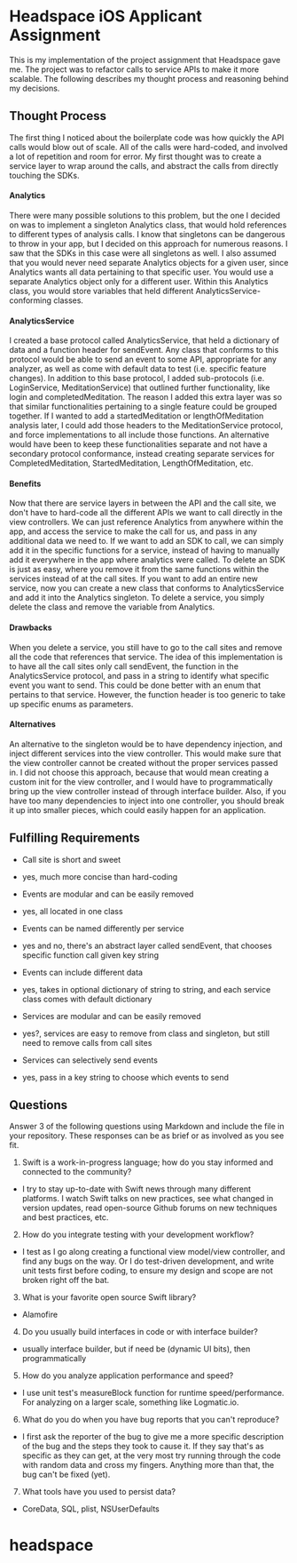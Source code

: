 # Headspace iOS Applicant Assignment

This is my implementation of the project assignment that Headspace gave me. The project was to refactor calls to service APIs to make it more scalable. The following describes my thought process and reasoning behind my decisions.

## Thought Process

The first thing I noticed about the boilerplate code was how quickly the API calls would blow out of scale. All of the calls were hard-coded, and involved a lot of repetition and room for error. My first thought was to create a service layer to wrap around the calls, and abstract the calls from directly touching the SDKs.

#### Analytics

There were many possible solutions to this problem, but the one I decided on was to implement a singleton Analytics class, that would hold references to different types of analysis calls. I know that singletons can be dangerous to throw in your app, but I decided on this approach for numerous reasons. I saw that the SDKs in this case were all singletons as well. I also assumed that you would never need separate Analytics objects for a given user, since Analytics wants all data pertaining to that specific user. You would use a separate Analytics object only for a different user. Within this Analytics class, you would store variables that held different AnalyticsService-conforming classes.

#### AnalyticsService

I created a base protocol called AnalyticsService, that held a dictionary of data and a function header for sendEvent. Any class that conforms to this protocol would be able to send an event to some API, appropriate for any analyzer, as well as come with default data to test (i.e. specific feature changes). In addition to this base protocol, I added sub-protocols (i.e. LoginService, MeditationService) that outlined further functionality, like login and completedMeditation. The reason I added this extra layer was so that similar functionalities pertaining to a single feature could be grouped together. If I wanted to add a startedMeditation or lengthOfMeditation analysis later, I could add those headers to the MeditationService protocol, and force implementations to all include those functions. An alternative would have been to keep these functionalities separate and not have a secondary protocol conformance, instead creating separate services for CompletedMeditation, StartedMeditation, LengthOfMeditation, etc.

#### Benefits

Now that there are service layers in between the API and the call site, we don't have to hard-code all the different APIs we want to call directly in the view controllers. We can just reference Analytics from anywhere within the app, and access the service to make the call for us, and pass in any additional data we need to. If we want to add an SDK to call, we can simply add it in the specific functions for a service, instead of having to manually add it everywhere in the app where analytics were called. To delete an SDK is just as easy, where you remove it from the same functions within the services instead of at the call sites. If you want to add an entire new service, now you can create a new class that conforms to AnalyticsService and add it into the Analytics singleton. To delete a service, you simply delete the class and remove the variable from Analytics.

#### Drawbacks

When you delete a service, you still have to go to the call sites and remove all the code that references that service. The idea of this implementation is to have all the call sites only call sendEvent, the function in the AnalyticsService protocol, and pass in a string to identify what specific event you want to send. This could be done better with an enum that pertains to that service. However, the function header is too generic to take up specific enums as parameters.

#### Alternatives
An alternative to the singleton would be to have dependency injection, and inject different services into the view controller. This would make sure that the view controller cannot be created without the proper services passed in. I did not choose this approach, because that would mean creating a custom init for the view controller, and I would have to programmatically bring up the view controller instead of through interface builder. Also, if you have too many dependencies to inject into one controller, you should break it up into smaller pieces, which could easily happen for an application.

## Fulfilling Requirements
- Call site is short and sweet
* yes, much more concise than hard-coding
- Events are modular and can be easily removed
* yes, all located in one class
- Events can be named differently per service
* yes and no, there's an abstract layer called sendEvent, that chooses specific function call given key string
- Events can include different data
* yes, takes in optional dictionary of string to string, and each service class comes with default dictionary
- Services are modular and can be easily removed
* yes?, services are easy to remove from class and singleton, but still need to remove calls from call sites
- Services can selectively send events
* yes, pass in a key string to choose which events to send


## Questions

Answer 3 of the following questions using Markdown and include the file in your repository. These responses can be as brief or as involved as you see fit.

1. Swift is a work-in-progress language; how do you stay informed and connected to the community?
 * I try to stay up-to-date with Swift news through many different platforms. I watch Swift talks on new practices, see what changed in version updates, read open-source Github forums on new techniques and best practices, etc.
2. How do you integrate testing with your development workflow?
 * I test as I go along creating a functional view model/view controller, and find any bugs on the way. Or I do test-driven development, and write unit tests first before coding, to ensure my design and scope are not broken right off the bat.
3. What is your favorite open source Swift library?
 * Alamofire
4. Do you usually build interfaces in code or with interface builder?
 * usually interface builder, but if need be (dynamic UI bits), then programmatically
5. How do you analyze application performance and speed?
 * I use unit test's measureBlock function for runtime speed/performance. For analyzing on a larger scale, something like Logmatic.io.
6. What do you do when you have bug reports that you can't reproduce?
 * I first ask the reporter of the bug to give me a more specific description of the bug and the steps they took to cause it. If they say that's as specific as they can get, at the very most try running through the code with random data and cross my fingers. Anything more than that, the bug can't be fixed (yet).
7. What tools have you used to persist data?
 * CoreData, SQL, plist, NSUserDefaults


# headspace
